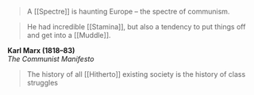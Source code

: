 >A [[Spectre]] is haunting Europe – the spectre of communism.

>He had incredible [[Stamina]], but also a tendency to put things off and get into a [[Muddle]].

**Karl Marx (1818–83)**  
_The Communist Manifesto_

> The history of all [[Hitherto]] existing society is the history of class struggles